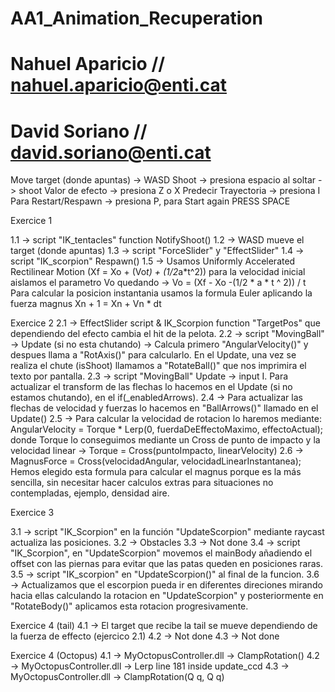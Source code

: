 # AA1_Animation_Recuperation

# Nahuel Aparicio // nahuel.aparicio@enti.cat
# David Soriano // david.soriano@enti.cat

Move target (donde apuntas) -> WASD
Shoot -> presiona espacio al soltar -> shoot
Valor de efecto -> presiona Z o X
Predecir Trayectoria -> presiona I
Para Restart/Respawn -> presiona P, para Start again PRESS SPACE


Exercice 1

1.1 -> script "IK_tentacles" function NotifyShoot()
1.2 -> WASD mueve el target (donde apuntas)
1.3 -> script "ForceSlider" y "EffectSlider"
1.4 -> script "IK_scorpion" Respawn()
1.5 -> Usamos Uniformly Accelerated Rectilinear Motion (Xf = Xo + (Vo*t) + (1/2*a*t^2))
para la velocidad inicial aislamos el parametro Vo quedando -> Vo = (Xf - Xo -(1/2 * a * t ^ 2)) / t
Para calcular la posicion instantania usamos la formula Euler aplicando la fuerza magnus Xn + 1 = Xn + Vn * dt

Exercice 2
2.1 -> EffectSlider script & IK_Scorpion function "TargetPos" que dependiendo del efecto cambia el hit de la pelota.
2.2 -> script "MovingBall" -> Update (si no esta chutando) -> Calcula primero "AngularVelocity()" y despues llama
a "RotAxis()" para calcularlo. En el Update, una vez se realiza el chute (isShoot) llamamos a "RotateBall()" que
nos imprimira el texto por pantalla.
2.3 -> script "MovingBall" Update -> input I. Para actualizar el transform de las flechas lo hacemos en el Update 
(si no estamos chutando), en el if(_enabledArrows).
2.4 -> Para actualizar las flechas de velocidad y fuerzas lo hacemos en "BallArrows()" llamado en el Update()
2.5 -> Para calcular la velocidad de rotacion lo haremos mediante: AngularVelocity = Torque * Lerp(0, fuerdaDeEffectoMaximo, effectoActual);
donde Torque lo conseguimos mediante un Cross de punto de impacto y la velocidad linear -> Torque = Cross(puntoImpacto, linearVelocity)
2.6 -> MagnusForce = Cross(velocidadAngular, velocidadLinearInstantanea); Hemos elegido esta formula para calcular el magnus porque es la más
sencilla, sin necesitar hacer calculos extras para situaciones no contempladas, ejemplo, densidad aire.

Exercice 3

3.1 -> script "IK_Scorpion" en la función "UpdateScorpion" mediante raycast actualiza las posiciones.
3.2 -> Obstacles
3.3 -> Not done
3.4 -> script "IK_Scorpion", en "UpdateScorpion" movemos el mainBody añadiendo el offset con las piernas para evitar
que las patas queden en posiciones raras.
3.5 -> script "IK_scorpion" en "UpdateScorpion()" al final de la funcion.
3.6 -> Actualizamos que el escorpion pueda ir en diferentes direciones mirando hacia ellas calculando la rotacion 
en "UpdateScorpion" y posteriormente en "RotateBody()" aplicamos esta rotacion progresivamente.

Exercice 4 (tail)
4.1 -> El target que recibe la tail se mueve dependiendo de la fuerza de effecto (ejercico 2.1)
4.2 -> Not done
4.3 -> Not done

Exercice 4 (Octopus)
4.1 -> MyOctopusController.dll -> ClampRotation()
4.2 -> MyOctopusController.dll -> Lerp line 181 inside update_ccd
4.3 -> MyOctopusController.dll -> ClampRotation(Q q, Q q)